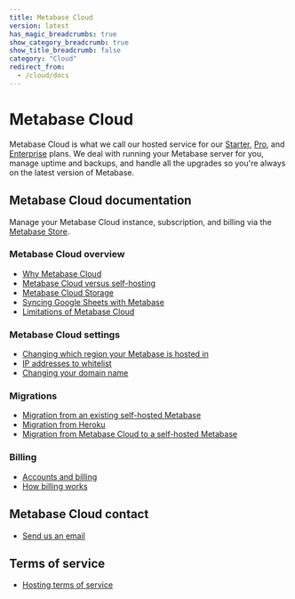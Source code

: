 ```yaml
---
title: Metabase Cloud
version: latest
has_magic_breadcrumbs: true
show_category_breadcrumb: true
show_title_breadcrumb: false
category: "Cloud"
redirect_from:
  - /cloud/docs
---
```


# Metabase Cloud

Metabase Cloud is what we call our hosted service for our [Starter](https://www.metabase.com/product/starter), [Pro](https:www.metabase.com/product/pro), and [Enterprise](https://www.metabase.com/product/enterprise) plans. We deal with running your Metabase server for you, manage uptime and backups, and handle all the upgrades so you're always on the latest version of Metabase.

## Metabase Cloud documentation

Manage your Metabase Cloud instance, subscription, and billing via the [Metabase Store](https://store.metabase.com/account).

### Metabase Cloud overview

- [Why Metabase Cloud](https://www.metabase.com/blog/why-metabase-cloud)
- [Metabase Cloud versus self-hosting](./cloud-vs-self-hosting.md)
- [Metabase Cloud Storage](./storage.md)
- [Syncing Google Sheets with Metabase](./google-sheets.md)
- [Limitations of Metabase Cloud](./limitations.md)

### Metabase Cloud settings

- [Changing which region your Metabase is hosted in](./change-region.md)
- [IP addresses to whitelist](ip-addresses-to-whitelist.md)
- [Changing your domain name](./custom-domain.md)

### Migrations

- [Migration from an existing self-hosted Metabase](./migrate/guide.md)
- [Migration from Heroku](./migrate/heroku.md)
- [Migration from Metabase Cloud to a self-hosted Metabase](./migrate/cloud-to-self-hosted.md)

### Billing

- [Accounts and billing](./accounts-and-billing.md)
- [How billing works](./how-billing-works.md)

## Metabase Cloud contact

- [Send us an email](https://www.metabase.com/help-premium)

## Terms of service

- [Hosting terms of service](https://www.metabase.com/license/hosting)
